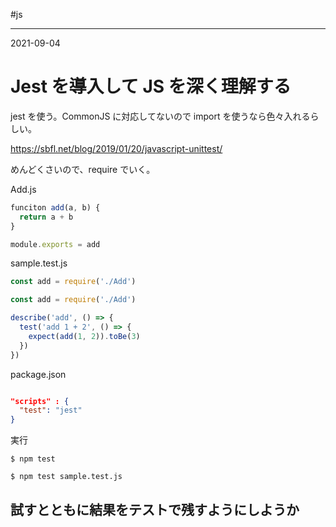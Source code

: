 #js

---
2021-09-04

# Jest を導入して JS を深く理解する

jest を使う。CommonJS に対応してないので import を使うなら色々入れるらしい。

https://sbfl.net/blog/2019/01/20/javascript-unittest/

めんどくさいので、require でいく。

Add.js
```js
funciton add(a, b) {
  return a + b
}

module.exports = add
```

sample.test.js
```js
const add = require('./Add')

const add = require('./Add')

describe('add', () => {
  test('add 1 + 2', () => {
    expect(add(1, 2)).toBe(3)
  })
})

```

package.json
```json

"scripts" : {
  "test": "jest"
}
```

実行
```shell
$ npm test

$ npm test sample.test.js
```

## 試すとともに結果をテストで残すようにしようか




